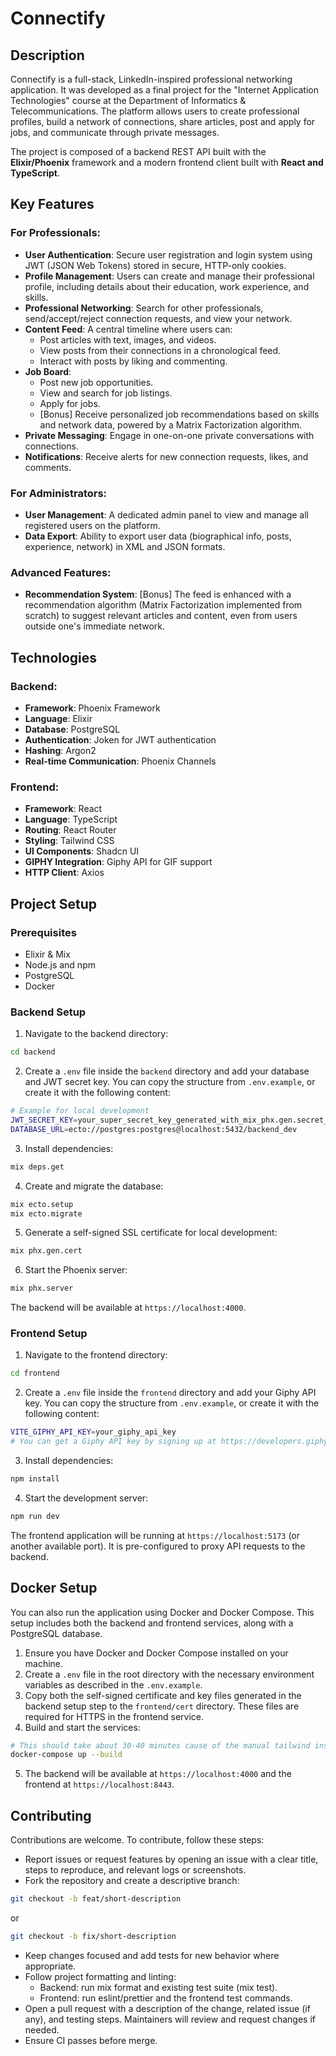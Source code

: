 # Connectify

## Description
Connectify is a full-stack, LinkedIn-inspired professional networking application. It was developed as a final project for the "Internet Application Technologies" course at the Department of Informatics & Telecommunications. The platform allows users to create professional profiles, build a network of connections, share articles, post and apply for jobs, and communicate through private messages.

The project is composed of a backend REST API built with the **Elixir/Phoenix** framework and a modern frontend client built with **React and TypeScript**.

## Key Features
### For Professionals:
- **User Authentication**: Secure user registration and login system using JWT (JSON Web Tokens) stored in secure, HTTP-only cookies.
- **Profile Management**: Users can create and manage their professional profile, including details about their education, work experience, and skills.
- **Professional Networking**: Search for other professionals, send/accept/reject connection requests, and view your network.
- **Content Feed**: A central timeline where users can:
    - Post articles with text, images, and videos.
    - View posts from their connections in a chronological feed.
    - Interact with posts by liking and commenting.
- **Job Board**:
    - Post new job opportunities.
    - View and search for job listings.
    - Apply for jobs.
    - [Bonus] Receive personalized job recommendations based on skills and network data, powered by a Matrix Factorization algorithm.
- **Private Messaging**: Engage in one-on-one private conversations with connections.
- **Notifications**: Receive alerts for new connection requests, likes, and comments.
### For Administrators:
- **User Management**: A dedicated admin panel to view and manage all registered users on the platform.
- **Data Export**: Ability to export user data (biographical info, posts, experience, network) in XML and JSON formats.
### Advanced Features:
- **Recommendation System**: [Bonus] The feed is enhanced with a recommendation algorithm (Matrix Factorization implemented from scratch) to suggest relevant articles and content, even from users outside one's immediate network.

## Technologies
### Backend:
- **Framework**: Phoenix Framework
- **Language**: Elixir
- **Database**: PostgreSQL
- **Authentication**: Joken for JWT authentication
- **Hashing**: Argon2
- **Real-time Communication**: Phoenix Channels 

### Frontend:
- **Framework**: React
- **Language**: TypeScript
- **Routing**: React Router
- **Styling**: Tailwind CSS
- **UI Components**: Shadcn UI
- **GIPHY Integration**: Giphy API for GIF support 
- **HTTP Client**: Axios

## Project Setup
### Prerequisites
- Elixir & Mix
- Node.js and npm
- PostgreSQL
- Docker
### Backend Setup
1. Navigate to the backend directory:
```bash
cd backend
```
2. Create a `.env` file inside the `backend` directory and add your database and JWT secret key. You can copy the structure from `.env.example`, or create it with the following content:
```bash
# Example for local development
JWT_SECRET_KEY=your_super_secret_key_generated_with_mix_phx.gen.secret_64
DATABASE_URL=ecto://postgres:postgres@localhost:5432/backend_dev
```
3. Install dependencies:
```bash
mix deps.get
```
4. Create and migrate the database:
```bash
mix ecto.setup
mix ecto.migrate
```
5. Generate a self-signed SSL certificate for local development:
```bash
mix phx.gen.cert 
```

6. Start the Phoenix server:
```bash
mix phx.server
```

The backend will be available at `https://localhost:4000`.

### Frontend Setup
1. Navigate to the frontend directory:
```bash
cd frontend
```
2. Create a `.env` file inside the `frontend` directory and add your Giphy API key. You can copy the structure from `.env.example`, or create it with the following content:
```bash
VITE_GIPHY_API_KEY=your_giphy_api_key
# You can get a Giphy API key by signing up at https://developers.giphy.com/
```
3. Install dependencies:
```bash
npm install
```
4. Start the development server:
```bash
npm run dev
```

The frontend application will be running at `https://localhost:5173` (or another available port). It is pre-configured to proxy API requests to the backend.


## Docker Setup
You can also run the application using Docker and Docker Compose. This setup includes both the backend and frontend services, along with a PostgreSQL database.

1. Ensure you have Docker and Docker Compose installed on your machine.
2. Create a `.env` file in the root directory with the necessary environment variables as described in the `.env.example`.
3. Copy both the self-signed certificate and key files generated in the backend setup step to the `frontend/cert` directory. These files are required for HTTPS in the frontend service.
4. Build and start the services:
```bash
# This should take about 30-40 minutes cause of the manual tailwind installation
docker-compose up --build
```
5. The backend will be available at `https://localhost:4000` and the frontend at `https://localhost:8443`.

## Contributing

Contributions are welcome. To contribute, follow these steps:

- Report issues or request features by opening an issue with a clear title, steps to reproduce, and relevant logs or screenshots.
- Fork the repository and create a descriptive branch:
```bash
git checkout -b feat/short-description
```
or 
```bash
git checkout -b fix/short-description
```
- Keep changes focused and add tests for new behavior where appropriate.
- Follow project formatting and linting:
  - Backend: run mix format and existing test suite (mix test).
  - Frontend: run eslint/prettier and the frontend test commands.
- Open a pull request with a description of the change, related issue (if any), and testing steps. Maintainers will review and request changes if needed.
- Ensure CI passes before merge.
